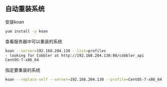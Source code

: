 ## 自动重装系统

安装koan

```sh
yum install -y koan
```

查看服务器中可以重装的系统

```sh
koan --server=192.168.204.130 --list=profiles
- looking for Cobbler at http://192.168.204.130:80/cobbler_api
CentOS-7-x86_64
```

指定要重装的系统

```sh
koan --replace-self --server=192.168.204.130 --profile=CentOS-7-x86_64
```

